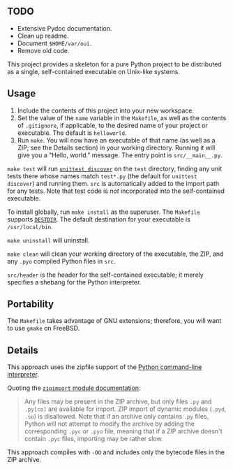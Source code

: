 TODO
----
 - Extensive Pydoc documentation.
 - Clean up readme.
 - Document `$HOME/var/oui`.
 - Remove old code.

This project provides a skeleton for a pure Python project to be
distributed as a single, self-contained executable on Unix-like systems.

Usage
-----
1. Include the contents of this project into your new workspace.
2. Set the value of the `name` variable in the `Makefile`, as well as
   the contents of `.gitignore`, if applicable, to the desired name of
   your project or executable.  The default is `helloworld`.
3. Run `make`.  You will now have an executable of that name (as well as
   a ZIP; see the Details section) in your working directory.  Running
   it will give you a "Hello, world." message.  The entry point is
   `src/__main__.py`.

`make test` will run [`unittest discover`][1] on the `test` directory,
finding any unit tests there whose names match `test*.py` (the default
for `unittest discover`) and running them.  `src` is automatically added
to the import path for any tests.  Note that test code is _not_
incorporated into the self-contained executable.

To install globally, run `make install` as the superuser.  The
`Makefile` supports [`DESTDIR`][2].  The default destination for your
executable is `/usr/local/bin`.

`make uninstall` will uninstall.

`make clean` will clean your working directory of the executable, the
ZIP, and any `.pyo` compiled Python files in `src`.

`src/header` is the header for the self-contained executable; it merely
specifies a shebang for the Python interpreter.

Portability
-----------
The `Makefile` takes advantage of GNU extensions; therefore, you will
want to use `gmake` on FreeBSD.

Details
-------
This approach uses the zipfile support of the [Python command-line
interpreter][3].

Quoting the [`zipimport` module documentation][4]:
> Any files may be present in the ZIP archive, but only files `.py` and
> `.py[co]` are available for import. ZIP import of dynamic modules
> (`.pyd`, `.so`) is disallowed. Note that if an archive only contains
> `.py` files, Python will not attempt to modify the archive by adding
> the corresponding `.pyc` or `.pyo` file, meaning that if a ZIP archive
> doesn't contain `.pyc` files, importing may be rather slow.

This approach compiles with `-OO` and includes only the bytecode files
in the ZIP archive.

[1]: https://docs.python.org/3/library/unittest.html#test-discovery
[2]: https://www.gnu.org/prep/standards/html_node/DESTDIR.html#DESTDIR
[3]: https://docs.python.org/3/using/cmdline.html
[4]: https://docs.python.org/3/library/zipimport.html
